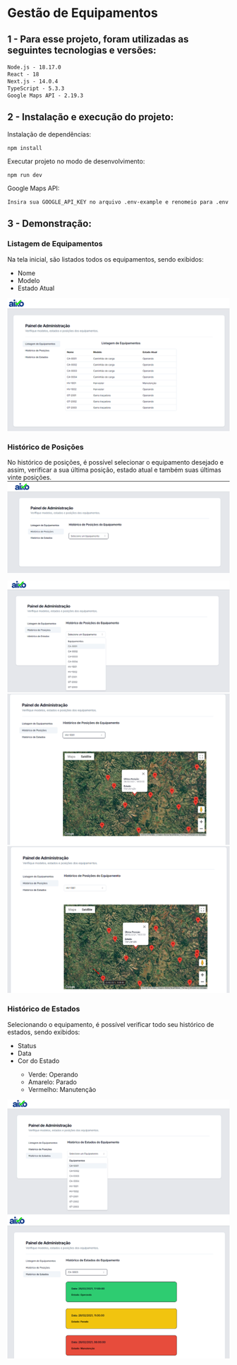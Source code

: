 # Gestão de Equipamentos

## 1 - Para esse projeto, foram utilizadas as seguintes tecnologias e versões:

    Node.js - 18.17.0
    React - 18
    Next.js - 14.0.4
	TypeScript - 5.3.3
	Google Maps API - 2.19.3

## 2 - Instalação e execução do projeto:

Instalação de dependências:

    npm install

Executar projeto no modo de desenvolvimento:
	
	npm run dev

Google Maps API:

	Insira sua GOOGLE_API_KEY no arquivo .env-example e renomeio para .env


## 3 - Demonstração:

### Listagem de Equipamentos

Na tela inicial, são listados todos os equipamentos, sendo exibidos:

<ul>
	<li>Nome</li>
	<li>Modelo</li>
	<li>Estado Atual</li>
</ul>

<img src="/public/img/listagem.png">

### Histórico de Posições

No histórico de posições, é possível selecionar o equipamento desejado e assim, verificar a sua última posição, estado atual e também suas últimas vinte posições.
<img src="/public/img/posicoes_01.png">

<img src="/public/img/posicoes_02.png">

<img src="/public/img/posicoes_03.png">

<img src="/public/img/posicoes_04.png">

### Histórico de Estados

Selecionando o equipamento, é possível verificar todo seu histórico de estados, sendo exibidos:

<ul>
	<li>Status</li>
	<li>Data</li>
	<li>Cor do Estado</li>
	<ul>
          <li>Verde: Operando</li>
          <li>Amarelo: Parado</li>
          <li>Vermelho: Manutenção</li>
    </ul>
</ul>

<img src="/public/img/estados_01.png">

<img src="/public/img/estados_02.png">


